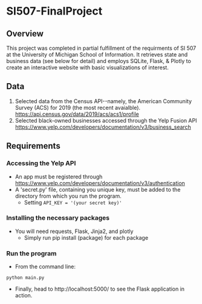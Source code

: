 # SI507-FinalProject
## Overview
This project was completed in partial fulfillment of the requirments of SI 507 at the University of Michigan School of Information.
It retrieves state and business data (see below for detail) and employs SQLite, Flask, & Plotly to create an interactive website with basic visualizations of interest.
## Data
1) Selected data from the Census API--namely, the American Community Survey (ACS) for 2019 (the most recent avaialble).
https://api.census.gov/data/2019/acs/acs1/profile
2) Selected black-owned businesses accessed through the Yelp Fusion API
https://www.yelp.com/developers/documentation/v3/business_search
## Requirements
### Accessing the Yelp API
- An app must be registered through https://www.yelp.com/developers/documentation/v3/authentication
- A 'secret.py' file, containing you unique key, must be added to the directory from which you run the program.
  - Setting ```API_KEY = '(your secret key)'```
### Installing the necessary packages
- You will need requests, Flask, Jinja2, and plotly
  -  Simply run pip install (package) for each package
### Run the program
- From the command line:

```
python main.py
```

- Finally, head to http://localhost:5000/ to see the Flask application in action.
